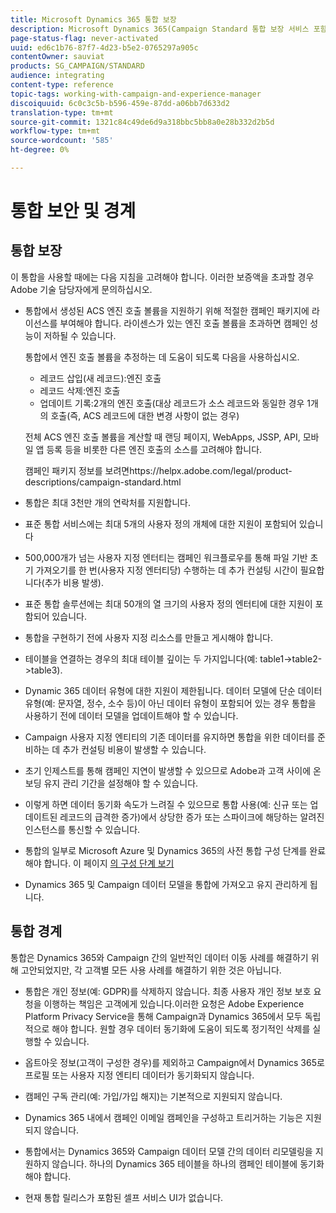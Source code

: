 ```yaml
---
title: Microsoft Dynamics 365 통합 보장
description: Microsoft Dynamics 365(Campaign Standard 통합 보장 서비스 포함)
page-status-flag: never-activated
uuid: ed6c1b76-87f7-4d23-b5e2-0765297a905c
contentOwner: sauviat
products: SG_CAMPAIGN/STANDARD
audience: integrating
content-type: reference
topic-tags: working-with-campaign-and-experience-manager
discoiquuid: 6c0c3c5b-b596-459e-87dd-a06bb7d633d2
translation-type: tm+mt
source-git-commit: 1321c84c49de6d9a318bbc5bb8a0e28b332d2b5d
workflow-type: tm+mt
source-wordcount: '585'
ht-degree: 0%

---
```



# 통합 보안 및 경계

## 통합 보장

이 통합을 사용할 때에는 다음 지침을 고려해야 합니다. 이러한 보증액을 초과할 경우 Adobe 기술 담당자에게 문의하십시오.

* 통합에서 생성된 ACS 엔진 호출 볼륨을 지원하기 위해 적절한 캠페인 패키지에 라이선스를 부여해야 합니다. 라이센스가 있는 엔진 호출 볼륨을 초과하면 캠페인 성능이 저하될 수 있습니다.

   통합에서 엔진 호출 볼륨을 추정하는 데 도움이 되도록 다음을 사용하십시오.

   * 레코드 삽입(새 레코드):엔진 호출
   * 레코드 삭제:엔진 호출
   * 업데이트 기록:2개의 엔진 호출(대상 레코드가 소스 레코드와 동일한 경우 1개의 호출(즉, ACS 레코드에 대한 변경 사항이 없는 경우)

   전체 ACS 엔진 호출 볼륨을 계산할 때 랜딩 페이지, WebApps, JSSP, API, 모바일 앱 등록 등을 비롯한 다른 엔진 호출의 소스를 고려해야 합니다.

   캠페인 패키지 정보를 보려면https://helpx.adobe.com/legal/product-descriptions/campaign-standard.html

* 통합은 최대 3천만 개의 연락처를 지원합니다.

* 표준 통합 서비스에는 최대 5개의 사용자 정의 개체에 대한 지원이 포함되어 있습니다

* 500,000개가 넘는 사용자 지정 엔터티는 캠페인 워크플로우를 통해 파일 기반 초기 가져오기를 한 번(사용자 지정 엔터티당) 수행하는 데 추가 컨설팅 시간이 필요합니다(추가 비용 발생).

* 표준 통합 솔루션에는 최대 50개의 열 크기의 사용자 정의 엔터티에 대한 지원이 포함되어 있습니다.

* 통합을 구현하기 전에 사용자 지정 리소스를 만들고 게시해야 합니다.

* 테이블을 연결하는 경우의 최대 테이블 깊이는 두 가지입니다(예: table1->table2->table3).

* Dynamic 365 데이터 유형에 대한 지원이 제한됩니다. 데이터 모델에 단순 데이터 유형(예: 문자열, 정수, 소수 등)이 아닌 데이터 유형이 포함되어 있는 경우 통합을 사용하기 전에 데이터 모델을 업데이트해야 할 수 있습니다.

* Campaign 사용자 지정 엔티티의 기존 데이터를 유지하면 통합을 위한 데이터를 준비하는 데 추가 컨설팅 비용이 발생할 수 있습니다.

* 초기 인제스트를 통해 캠페인 지연이 발생할 수 있으므로 Adobe과 고객 사이에 온보딩 유지 관리 기간을 설정해야 할 수 있습니다.

* 이렇게 하면 데이터 동기화 속도가 느려질 수 있으므로 통합 사용(예: 신규 또는 업데이트된 레코드의 급격한 증가)에서 상당한 증가 또는 스파이크에 해당하는 알려진 인스턴스를 통신할 수 있습니다.

* 통합의 일부로 Microsoft Azure 및 Dynamics 365의 사전 통합 구성 단계를 완료해야 합니다. 이 페이지 [의 구성 단계 보기](../../integrating/using/configure-microsoft-dynamics-365-for-campaign-integration.md)

* Dynamics 365 및 Campaign 데이터 모델을 통합에 가져오고 유지 관리하게 됩니다.

## 통합 경계

통합은 Dynamics 365와 Campaign 간의 일반적인 데이터 이동 사례를 해결하기 위해 고안되었지만, 각 고객별 모든 사용 사례를 해결하기 위한 것은 아닙니다.

* 통합은 개인 정보(예: GDPR)를 삭제하지 않습니다. 최종 사용자 개인 정보 보호 요청을 이행하는 책임은 고객에게 있습니다.이러한 요청은 Adobe Experience Platform Privacy Service을 통해 Campaign과 Dynamics 365에서 모두 독립적으로 해야 합니다. 원할 경우 데이터 동기화에 도움이 되도록 정기적인 삭제를 실행할 수 있습니다.

* 옵트아웃 정보(고객이 구성한 경우)를 제외하고 Campaign에서 Dynamics 365로 프로필 또는 사용자 지정 엔티티 데이터가 동기화되지 않습니다.

* 캠페인 구독 관리(예: 가입/가입 해지)는 기본적으로 지원되지 않습니다.

* Dynamics 365 내에서 캠페인 이메일 캠페인을 구성하고 트리거하는 기능은 지원되지 않습니다.

* 통합에서는 Dynamics 365와 Campaign 데이터 모델 간의 데이터 리모델링을 지원하지 않습니다. 하나의 Dynamics 365 테이블을 하나의 캠페인 테이블에 동기화해야 합니다.

* 현재 통합 릴리스가 포함된 셀프 서비스 UI가 없습니다.

